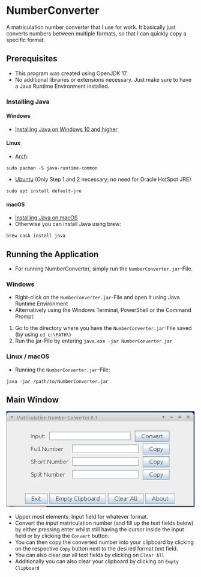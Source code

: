 # NumberConverter
A matriculation number converter that I use for work. It basically just converts numbers between multiple formats, so that I can quickly copy a specific format.

## Prerequisites
* This program was created using OpenJDK 17.
* No additional libraries or extensions necessary. Just make sure to have a Java Runtime Environment installed.

### Installing Java
#### Windows
* [Installing Java on Windows 10 and higher](https://www.java.com/en/download/help/windows_manual_download.html)

#### Linux
* [Arch](https://wiki.archlinux.org/title/java):

```
sudo pacman -S java-runtime-common
```

* [Ubuntu](https://ubuntu.com/tutorials/install-jre) (Only Step 1 and 2 necessary; no need for Oracle HotSpot JRE)

```
sudo apt install default-jre
```

#### macOS
* [Installing Java on macOS](https://www.java.com/en/download/help/mac_install.html)
* Otherwise you can install Java using brew:

```
brew cask install java
```

## Running the Application
* For running NumberConverter, simply run the `NumberConverter.jar`-File.

### Windows
* Right-click on the `NumberConverter.jar`-File and open it using Java Runtime Environment
* Alternatively using the Windows Terminal, PowerShell or the Command Prompt:
1. Go to the directory where you have the `NumberConverter.jar`-File saved (by using `cd c:\PATH\`)
2. Run the jar-File by entering `java.exe -jar NumberConverter.jar`

### Linux / macOS
* Running the `NumberConverter.jar`-File:
```
java -jar /path/to/NumberConverter.jar
```

## Main Window
![](/images/mainwindow.png)
* Upper most elements: Input field for whatever format. 
* Convert the input matriculation number (and fill up the text fields below) by either pressing enter whilst still having the cursor inside the input field or by clicking the `Convert` button.
* You can then copy the converted number into your clipboard by clicking on the respective `Copy` button next to the desired format text field.
* You can also clear our all text fields by clicking on `Clear All`
* Additionally you can also clear your clipboard by clicking on `Empty Clipboard`
